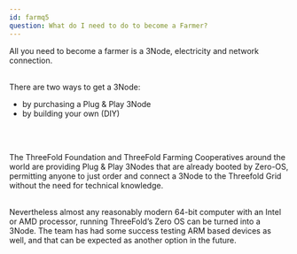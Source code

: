 ```yaml
---
id: farmq5
question: What do I need to do to become a Farmer?
---
```


All you need to become a farmer is a 3Node, electricity and network connection. 
<br/>
<br/>

There are two ways to get a 3Node: 
- by purchasing a Plug & Play 3Node
- by building your own (DIY)
<br/>
<br/>

The ThreeFold Foundation and ThreeFold Farming Cooperatives around the world are providing Plug & Play 3Nodes that are already booted by Zero-OS, permitting anyone to just order and connect a 3Node to the Threefold Grid without the need for technical knowledge.
<br/>
<br/>

Nevertheless almost any reasonably modern 64-bit computer with an Intel or AMD processor, running ThreeFold’s Zero OS can be turned into a 3Node. The team has had some success testing ARM based devices as well, and that can be expected as another option in the future.
